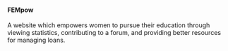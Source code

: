 #### FEMpow

A website which empowers women to pursue their education through viewing statistics, 
contributing to a forum, and providing better resources for managing loans.
